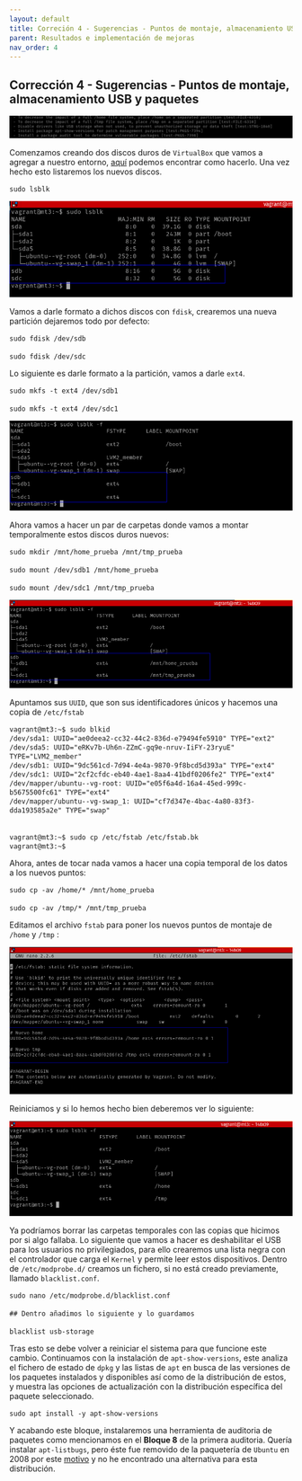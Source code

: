 ```yaml
---
layout: default
title: Correción 4 - Sugerencias - Puntos de montaje, almacenamiento USB y paquetes
parent: Resultados e implementación de mejoras
nav_order: 4
---
```


## Corrección 4 - Sugerencias - Puntos de montaje, almacenamiento USB y paquetes

<img src="https://raw.githubusercontent.com/crivmar/crivmar-lynis.github.io/main/assets/images/38.png"/>

Comenzamos creando dos discos duros de `VirtualBox` que vamos a agregar a nuestro entorno, [aquí](https://analisisyprogramacionoop.blogspot.com/2018/11/crear-nueva-unidad-disco-maquina-virtual.html) podemos encontrar como hacerlo. Una vez hecho esto listaremos los nuevos discos.

~~~
sudo lsblk
~~~

<img src="https://raw.githubusercontent.com/crivmar/crivmar-lynis.github.io/main/assets/images/39.png"/>

Vamos a darle formato a dichos discos con `fdisk`, crearemos una nueva partición dejaremos todo por defecto:

~~~
sudo fdisk /dev/sdb

sudo fdisk /dev/sdc
~~~

Lo siguiente es darle formato a la partición, vamos a darle `ext4`.

~~~
sudo mkfs -t ext4 /dev/sdb1

sudo mkfs -t ext4 /dev/sdc1
~~~


<img src="https://raw.githubusercontent.com/crivmar/crivmar-lynis.github.io/main/assets/images/40.png"/>


Ahora vamos a hacer un par de carpetas donde vamos a montar temporalmente estos discos duros nuevos:

~~~
sudo mkdir /mnt/home_prueba /mnt/tmp_prueba

sudo mount /dev/sdb1 /mnt/home_prueba

sudo mount /dev/sdc1 /mnt/tmp_prueba
~~~


<img src="https://raw.githubusercontent.com/crivmar/crivmar-lynis.github.io/main/assets/images/41.png"/>

Apuntamos sus `UUID`, que son sus identificadores únicos y hacemos una copia de `/etc/fstab`

~~~
vagrant@mt3:~$ sudo blkid
/dev/sda1: UUID="ae0deea2-cc32-44c2-836d-e79494fe5910" TYPE="ext2" 
/dev/sda5: UUID="eRKv7b-Uh6n-ZZmC-gq9e-nruv-IiFY-23ryuE" TYPE="LVM2_member" 
/dev/sdb1: UUID="9dc561cd-7d94-4e4a-9870-9f8bcd5d393a" TYPE="ext4" 
/dev/sdc1: UUID="2cf2cfdc-eb40-4ae1-8aa4-41bdf0206fe2" TYPE="ext4" 
/dev/mapper/ubuntu--vg-root: UUID="e05f6a4d-16a4-45ed-999c-b5675500fc61" TYPE="ext4" 
/dev/mapper/ubuntu--vg-swap_1: UUID="cf7d347e-4bac-4a80-83f3-dda193585a2e" TYPE="swap" 


vagrant@mt3:~$ sudo cp /etc/fstab /etc/fstab.bk
vagrant@mt3:~$ 
~~~

Ahora, antes de tocar nada vamos a hacer una copia temporal de los datos a los nuevos puntos:

~~~
sudo cp -av /home/* /mnt/home_prueba

sudo cp -av /tmp/* /mnt/tmp_prueba
~~~

Editamos el archivo `fstab` para poner los nuevos puntos de montaje de `/home` y `/tmp` :

<img src="https://raw.githubusercontent.com/crivmar/crivmar-lynis.github.io/main/assets/images/42.png"/>

Reiniciamos y si lo hemos hecho bien deberemos ver lo siguiente:

<img src="https://raw.githubusercontent.com/crivmar/crivmar-lynis.github.io/main/assets/images/43.png"/>

Ya podríamos borrar las carpetas temporales con las copias que hicimos por si algo fallaba. Lo siguiente que vamos a hacer es deshabilitar el USB para los usuarios no privilegiados, para ello crearemos una lista negra con el controlador que carga el `Kernel` y permite leer estos dispositivos. Dentro de `/etc/modprobe.d/` creamos un fichero, si no está creado previamente, llamado `blacklist.conf`.

~~~
sudo nano /etc/modprobe.d/blacklist.conf

## Dentro añadimos lo siguiente y lo guardamos

blacklist usb-storage
~~~

Tras esto se debe volver a reiniciar el sistema para que funcione este cambio. Continuamos con la instalación de `apt-show-versions`, este analiza el fichero de estado de `dpkg` y las listas de `apt` en busca de las versiones de los paquetes instalados y disponibles así como de la distribución de estos, y muestra las opciones de actualización con la distribución específica del paquete seleccionado.

~~~
sudo apt install -y apt-show-versions
~~~

Y acabando este bloque, instalaremos una herramienta de auditoria de paquetes como mencionamos en el **Bloque 8** de la primera auditoria. Quería instalar `apt-listbugs`, pero éste fue removido de la paquetería de `Ubuntu` en 2008 por este [motivo](https://lists.ubuntu.com/archives/ubuntu-devel/2009-June/028332.html) y no he encontrado una alternativa para esta distribución.


